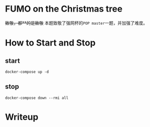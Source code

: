 # FUMO on the Christmas tree
~~致敬，都\*\*的是致敬~~
本题致敬了强网杯的`POP master`一题，并加强了难度。

# How to Start and Stop
## start
```shell
docker-compose up -d
```

## stop
```shell
docker-compose down --rmi all
```

# Writeup
